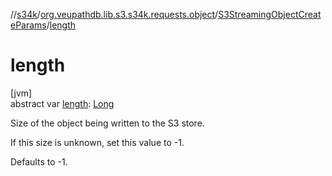 //[s34k](../../../index.md)/[org.veupathdb.lib.s3.s34k.requests.object](../index.md)/[S3StreamingObjectCreateParams](index.md)/[length](length.md)

# length

[jvm]\
abstract var [length](length.md): [Long](https://kotlinlang.org/api/latest/jvm/stdlib/kotlin/-long/index.html)

Size of the object being written to the S3 store.

If this size is unknown, set this value to -1.

Defaults to -1.
